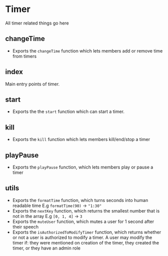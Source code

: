 # Timer

All timer related things go here

## changeTime
- Exports the `changeTime` function which lets members add or remove time from timers

## index
Main entry points of timer.

## start
- Exports the the `start` function which can start a timer.

## kill
- Exports the `kill` function which lets members kill/end/stop a timer

## playPause
- Exports the `playPause` function, which lets members play or pause a timer

## utils
- Exports the `formatTime` function, which turns seconds into human readable time E.g `formatTime(90)` -> `"1:30"`
- Exports the `nextKey` function, which returns the smallest number that is not in the array E.g `[0, 1, 4]` -> `3`
- Exports the `muteUser` function, which mutes a user for 1 second after their speech
- Exports the `isAuthorizedToModifyTimer` function, which returns whether or not a user is authorized to modify a timer. A user may modify the timer if: they were mentioned on creation of the timer, they created the timer, or they have an admin role
